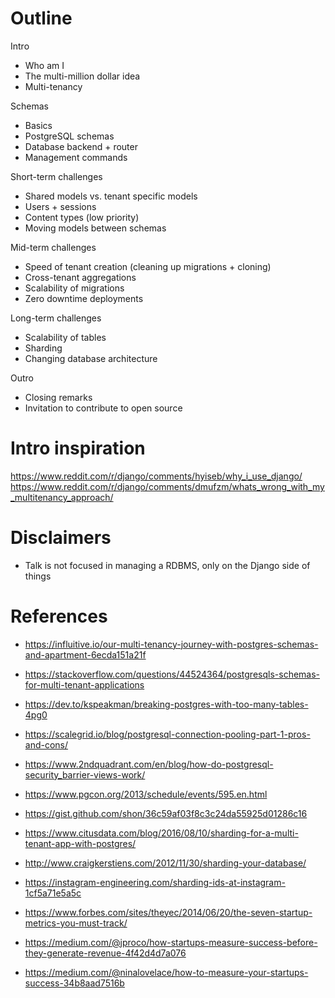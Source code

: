 # Outline

Intro

-   Who am I
-   The multi-million dollar idea
-   Multi-tenancy

Schemas

-   Basics
-   PostgreSQL schemas
-   Database backend + router
-   Management commands

Short-term challenges

-   Shared models vs. tenant specific models
-   Users + sessions
-   Content types (low priority)
-   Moving models between schemas

Mid-term challenges

-   Speed of tenant creation (cleaning up migrations + cloning)
-   Cross-tenant aggregations
-   Scalability of migrations
-   Zero downtime deployments

Long-term challenges

-   Scalability of tables
-   Sharding
-   Changing database architecture

Outro

-   Closing remarks
-   Invitation to contribute to open source

# Intro inspiration

https://www.reddit.com/r/django/comments/hyiseb/why_i_use_django/
https://www.reddit.com/r/django/comments/dmufzm/whats_wrong_with_my_multitenancy_approach/

# Disclaimers

-   Talk is not focused in managing a RDBMS, only on the Django side of things

# References

-   https://influitive.io/our-multi-tenancy-journey-with-postgres-schemas-and-apartment-6ecda151a21f
-   https://stackoverflow.com/questions/44524364/postgresqls-schemas-for-multi-tenant-applications
-   https://dev.to/kspeakman/breaking-postgres-with-too-many-tables-4pg0
-   https://scalegrid.io/blog/postgresql-connection-pooling-part-1-pros-and-cons/
-   https://www.2ndquadrant.com/en/blog/how-do-postgresql-security_barrier-views-work/

-   https://www.pgcon.org/2013/schedule/events/595.en.html
-   https://gist.github.com/shon/36c59af03f8c3c24da55925d01286c16

-   https://www.citusdata.com/blog/2016/08/10/sharding-for-a-multi-tenant-app-with-postgres/
-   http://www.craigkerstiens.com/2012/11/30/sharding-your-database/
-   https://instagram-engineering.com/sharding-ids-at-instagram-1cf5a71e5a5c

-   https://www.forbes.com/sites/theyec/2014/06/20/the-seven-startup-metrics-you-must-track/
-   https://medium.com/@jproco/how-startups-measure-success-before-they-generate-revenue-4f42d4d7a076
-   https://medium.com/@ninalovelace/how-to-measure-your-startups-success-34b8aad7516b
